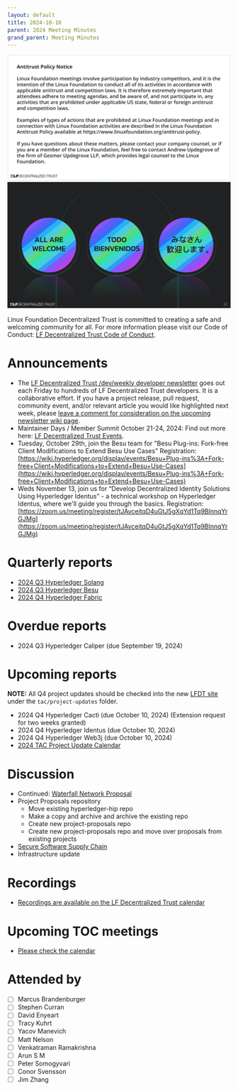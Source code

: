 ```yaml
---
layout: default
title: 2024-10-10
parent: 2024 Meeting Minutes
grand_parent: Meeting Minutes
---
```


![Antitrust Policy Notice](../images/antitrust-policy-notice.png "Antitrust Policy Notice")
![All are Welcome in the LF Decentralized Trust Community](../images/all-are-welcome.png "All are Welcome in the LF Decentralized Trust Community")

Linux Foundation Decentralized Trust is committed to creating a safe and welcoming community for all. For more information please visit our Code of Conduct: [LF Decentralized Trust Code of Conduct](../../governing-documents/code-of-conduct).

# Announcements
- The [LF Decentralized Trust /dev/weekly developer newsletter](https://wiki.hyperledger.org/pages/viewpage.action?pageId=39618905) goes out each Friday to hundreds of LF Decentralized Trust developers. It is a collaborative effort. If you have a project release, pull request, community event, and/or relevant article you would like highlighted next week, please [leave a comment for consideration on the upcoming newsletter wiki page](https://wiki.hyperledger.org/display/DR/2024).
- Maintainer Days / Member Summit October 21-24, 2024: Find out more here: [LF Decentralized Trust Events](https://www.lfdecentralizedtrust.org/events/hyperledger-foundation-lf-decentralized-trust-member-summit?hsLang=en).
- Tuesday, October 29th, join the Besu team for "Besu Plug-ins: Fork-free Client Modifications to Extend Besu Use Cases"
Registration: [https://wiki.hyperledger.org/display/events/Besu+Plug-ins%3A+Fork-free+Client+Modifications+to+Extend+Besu+Use-Cases](https://wiki.hyperledger.org/display/events/Besu+Plug-ins%3A+Fork-free+Client+Modifications+to+Extend+Besu+Use-Cases)
-  Weds November 13, join us for “Develop Decentralized Identity Solutions Using Hyperledger Identus” - a technical workshop on Hyperledger Identus, where we'll guide you through the basics. Registration: [https://zoom.us/meeting/register/tJAvceitqD4uGtJ5gXqYd1Tq9BlnnqYrGJMg](https://zoom.us/meeting/register/tJAvceitqD4uGtJ5gXqYd1Tq9BlnnqYrGJMg)

# Quarterly reports
- [2024 Q3 Hyperledger Solang](https://github.com/hyperledger/toc/pull/305)
- [2024 Q3 Hyperledger Besu](https://github.com/hyperledger/toc/pull/306)
- [2024 Q4 Hyperledger Fabric](https://github.com/LF-Decentralized-Trust/governance/pull/43)

# Overdue reports
- 2024 Q3 Hyperledger Caliper (due September 19, 2024)

# Upcoming reports

**NOTE:** All Q4 project updates should be checked into the new [LFDT site](https://github.com/lf-decentralized-trust/governance) under the `tac/project-updates` folder.

- 2024 Q4 Hyperledger Cacti (due October 10, 2024) (Extension request for two weeks granted)
- 2024 Q4 Hyperledger Identus (due October 10, 2024)
- 2024 Q4 Hyperledger Web3j (due October 10, 2024)
- [2024 TAC Project Update Calendar](../../project-updates/2024/2024-schedule)

# Discussion
- Continued: [Waterfall Network Proposal](https://github.com/hyperledger/hyperledger-hip/pull/21)
- Project Proposals repository
    - Move existing hyperledger-hip repo
    - Make a copy and archive and archive the existing repo
    - Create new project-proposals repo
    - Create new project-proposals repo and move over proposals from existing projects
- [Secure Software Supply Chain](https://github.com/LF-Decentralized-Trust/governance/pull/26)
- Infrastructure update

# Recordings
- [Recordings are available on the LF Decentralized Trust calendar](https://zoom-lfx.platform.linuxfoundation.org/meetings/lf-decentralized-trust)

# Upcoming TOC meetings
- [Please check the calendar](https://zoom-lfx.platform.linuxfoundation.org/meetings/lf-decentralized-trust)

# Attended by

- [ ] Marcus Brandenburger
- [ ] Stephen Curran
- [ ] David Enyeart
- [ ] Tracy Kuhrt
- [ ] Yacov Manevich
- [ ] Matt Nelson
- [ ] Venkatraman Ramakrishna
- [ ] Arun S M
- [ ] Peter Somogyvari
- [ ] Conor Svensson
- [ ] Jim Zhang
